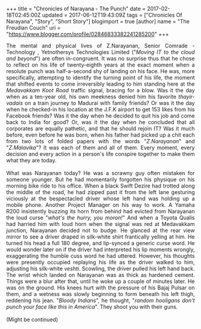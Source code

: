 +++
title = "Chronicles of Narayana - The Punch"
date = 2017-02-18T02:45:00Z
updated = 2017-06-12T19:43:09Z
tags = ["Chronicles Of Narayana", "Story", "Short Story"]
blogimport = true 
[author]
	name = "The Freudian Couch"
	uri = "https://www.blogger.com/profile/02846833382241285200"
+++

<div dir="ltr" style="text-align: left;" trbidi="on">
<div class="MsoNormal">
<div style="text-align: justify;">
The mental and physical lives of Z.Narayanan, Senior Comrade - Technology ,
Yetnothersys Technologies Limited ("<i>Moving IT to the cloud and beyond</i>") are often in-congruent.
It was no surprise thus that he chose to reflect on his life of twenty-eighth years at the exact moment when a resolute punch was half-a-second shy of landing on his face. He was, more specifically, attempting to identify the turning point of his
life, the moment that shifted events to come irreversibly leading to him standing here at the <i>Medavakkam Koot Road </i>traffic signal, bracing for a blow. Was it the day
when as a ten-year old, his own meekness denied him his favorite <i>thayir-vadais</i>
on a train journey to Madurai with family friends? Or was it the day when he checked-in his location at the J.F.K airport to get 153 likes from his Facebook friends? Was it the
day when he decided to quit his job and come back to India for good? Or, was it the day when he concluded that all corporates are equally pathetic, and that he should rejoin IT? Was it much before, even before he was born, when his father had picked
up a chit each from two lots of folded papers with the words "<i>Z.Narayanan</i>" and "<i>Z.Malavika</i>"? It was each of
them and all of them. Every moment, every decision and every action in a
person's life conspire together to make them what they are today.</div>
</div>
<div class="MsoNormal">
<o:p></o:p></div>
<div class="MsoNormal">
<div style="text-align: justify;">
<br /></div>
</div>
<div class="MsoNormal">
<div style="text-align: justify;">
What was Narayanan today? He was a scrawny guy often mistaken for someone younger. But he had momentarily forgotten his physique on
his morning bike ride to his office. When a black Swift Dezire had trotted along the
middle of the road, he had zipped past it from the left lane gesturing viciously at the bespectacled driver whose left hand was holding up a mobile phone. Another Project Manager on his way to work. A Yamaha R200 insistently buzzing its horn from behind had evicted from Narayanan the loud curse "<i>what's the hurry, you moron!</i>" And when a Toyota Qualis had harried him with loud horn when the signal was red at Medavakkam junction, Narayanan decided not to budge. He glanced at the rear view mirror to see a driver draped in silk-white shirt frantically yelling at him. He turned his head a full 180 degree, and lip-synced a generic curse word. He would wonder later on if the driver had interpreted his lip moments wrongly, exaggerating the humble cuss word he had uttered. However, his thoughts were presently occupied replaying his life as the driver walked to him, adjusting his silk-white <i>veshti. </i>Scowling, the driver&nbsp;pulled his left hand back. The wrist which landed on Narayanan was as thick as hardened cement. Things were a blur after that, until he woke up a couple of minutes later. He was on the ground. His knees hurt with the pressure of his Bajaj Pulsar on them, and a wetness was slowly beginning to form beneath his left thigh, reddening his jean. "<i>Bloody Indians</i>", he thought, "<i>random hooligans don't punch your face like this in America</i>". They shoot you with their guns.</div>
<div style="text-align: justify;">
<br /></div>
<div style="text-align: justify;">
(Might be continued)</div>
</div>
</div>


